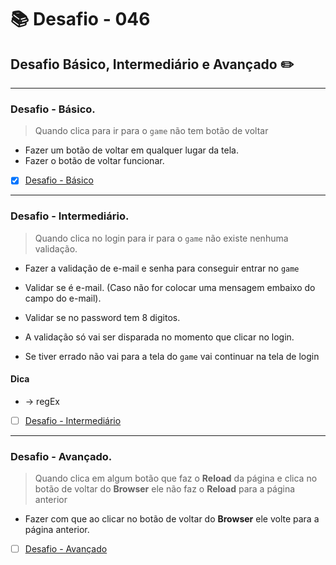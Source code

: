 # :books: Desafio - 046

## Desafio Básico, Intermediário e Avançado :pencil2:

---

### Desafio - Básico.

> Quando clica para ir para o `game` não tem botão de voltar

- Fazer um botão de voltar em qualquer lugar da tela.
- Fazer o botão de voltar funcionar.

- [x] [Desafio - Básico](https://github.com/milafrn/jogo-da-memoria/commit/964de8b4562a08dc7c8f92f645a42378b5c32b7d)

---

### Desafio - Intermediário.

> Quando clica no login para ir para o `game` não existe nenhuma validação.

- Fazer a validação de e-mail e senha para conseguir entrar no `game`
- Validar se é e-mail. (Caso não for colocar uma mensagem embaixo do campo do e-mail).
- Validar se no password tem 8 digitos.

- A validação só vai ser disparada no momento que clicar no login.
- Se tiver errado não vai para a tela do `game` vai continuar na tela de login

#### Dica 
- -> regEx

- [ ] [Desafio - Intermediário]()

---

### Desafio - Avançado.

> Quando clica em algum botão que faz o **Reload** da página e clica no botão de voltar do **Browser** ele não faz o **Reload** para a página anterior 

- Fazer com que ao clicar no botão de voltar do **Browser** ele volte para a página anterior.

- [ ] [Desafio - Avançado]()
